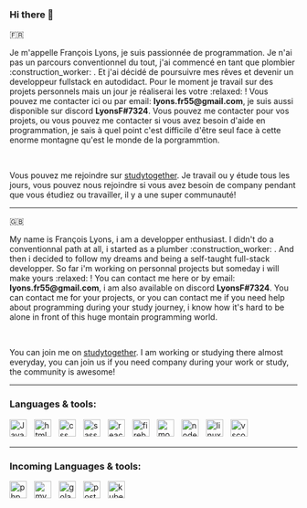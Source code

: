 ### Hi there 👋

:fr:

<p>Je m'appelle François Lyons, je suis passionnée de programmation. Je n'ai pas un parcours conventionnel du tout, j'ai commencé en tant que plombier :construction_worker: . Et j'ai décidé de poursuivre mes rêves et devenir un developpeur fullstack en autodidact. Pour le moment je travail sur des projets personnels mais un jour je réaliserai les votre :relaxed: ! Vous pouvez me contacter ici ou par email: <strong>lyons.fr55@gmail.com</strong>, je suis aussi disponible sur discord <strong>LyonsF#7324</strong>. Vous pouvez me contacter pour vos projets, ou vous pouvez me contacter si vous avez besoin d'aide en programmation, je sais à quel point c'est difficile d'être seul face à cette enorme montagne qu'est le monde de la porgrammtion.</p>
<br />

Vous pouvez me rejoindre sur [studytogether](https://app.studytogether.com/study-stats). Je travail ou y étude tous les jours, vous pouvez nous rejoindre si vous avez besoin de company pendant que vous étudiez ou travailler, il y a une super communauté!

---

:gb:

<p>My name is François Lyons, i am a developper enthusiast. I didn't do a conventionnal path at all, i started as a plumber :construction_worker: . And then i decided to follow my dreams and being a self-taught full-stack developper. So far i'm working on personnal projects but someday i will make yours :relaxed: ! You can contact me here or by email: <strong>lyons.fr55@gmail.com</strong>, i am also available on discord <strong>LyonsF#7324</strong>. You can contact me for your projects, or you can contact me if you need help about programming during your study journey, i know how it's hard to be alone in front of this huge montain programming world.</p>
<br />

You can join me on [studytogether](https://app.studytogether.com/study-stats). I am working or studying there almost everyday, you can join us if you need company during your work or study, the community is awesome!

---

### Languages & tools:

<img align="left" alt="Javascript" width="30px" style="padding-right: 10px;" src="https://cdn.jsdelivr.net/gh/devicons/devicon/icons/javascript/javascript-original.svg" />
<img align="left" alt="html" width="30px" style="padding-right: 10px;" src="https://cdn.jsdelivr.net/gh/devicons/devicon/icons/html5/html5-original.svg" />
<img align="left" alt="css" width="30px" style="padding-right: 10px;" src="https://cdn.jsdelivr.net/gh/devicons/devicon/icons/css3/css3-original.svg" />
<img align="left" alt="sass" width="30px" style="padding-right: 10px;" src="https://cdn.jsdelivr.net/gh/devicons/devicon/icons/sass/sass-original.svg" />
<img align="left" alt="react" width="30px" style="padding-right: 10px;" src="https://cdn.jsdelivr.net/gh/devicons/devicon/icons/react/react-original-wordmark.svg" />
<img align="left" alt="firebase" width="30px" style="padding-right: 10px;" src="https://cdn.jsdelivr.net/gh/devicons/devicon/icons/firebase/firebase-plain.svg" />
<img align="left" alt="mongodb" width="30px" style="padding-right: 10px;" src="https://cdn.jsdelivr.net/gh/devicons/devicon/icons/mongodb/mongodb-plain-wordmark.svg" />
<img align="left" alt="nodejs" width="30px" style="padding-right: 10px;" src="https://cdn.jsdelivr.net/gh/devicons/devicon/icons/nodejs/nodejs-original-wordmark.svg" />
<img align="left" alt="linux" width="30px" style="padding-right: 10px;" src="https://cdn.jsdelivr.net/gh/devicons/devicon/icons/linux/linux-original.svg" />
<img align="left" alt="vscode" width="30px" style="padding-right: 10px;" src="https://cdn.jsdelivr.net/gh/devicons/devicon/icons/vscode/vscode-original.svg" />

<br />
<br />

---

### Incoming Languages & tools:

<img align="left" alt="php" width="30px" style="padding-right: 10px;" src="https://cdn.jsdelivr.net/gh/devicons/devicon/icons/php/php-original.svg" />
<img align="left" alt="mysql" width="30px" style="padding-right: 10px;" src="https://cdn.jsdelivr.net/gh/devicons/devicon/icons/mysql/mysql-original-wordmark.svg" />
<img align="left" alt="golang" width="30px" style="padding-right: 10px;" src="https://cdn.jsdelivr.net/gh/devicons/devicon/icons/go/go-original.svg" />
<img align="left" alt="postgres" width="30px" style="padding-right: 10px;" src="https://cdn.jsdelivr.net/gh/devicons/devicon/icons/postgresql/postgresql-original-wordmark.svg" />
<img align="left" alt="kubernetes" width="30px" style="padding-right: 10px;" src="https://cdn.jsdelivr.net/gh/devicons/devicon/icons/kubernetes/kubernetes-plain-wordmark.svg" />
